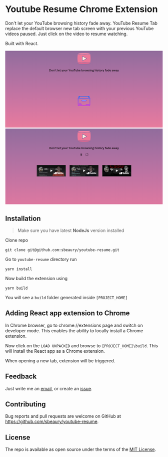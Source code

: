 # Youtube Resume Chrome Extension

Don't let your YouTube browsing history fade away. YouTube Resume Tab replace the default browser new tab screen with your previous YouTube videos paused. Just click on the video to resume watching.

Built with React.

![screenshot](./images/screenshot_1.png)
![screenshot](./images/screenshot_2.png)

## Installation

> Make sure you have latest **NodeJs** version installed

Clone repo

```
git clone git@github.com:sbeaury/youtube-resume.git
```

Go to `youtube-resume` directory run

```
yarn install
```

Now build the extension using

```
yarn build
```

You will see a `build` folder generated inside `[PROJECT_HOME]`

## Adding React app extension to Chrome

In Chrome browser, go to chrome://extensions page and switch on developer mode. This enables the ability to locally install a Chrome extension.

Now click on the `LOAD UNPACKED` and browse to `[PROJECT_HOME]\build`. This will install the React app as a Chrome extension.

When opening a new tab, extension will be triggered.

## Feedback

Just write me an [email](mailto:sbeaury@gmail.com), or create an [issue](issues).

## Contributing

Bug reports and pull requests are welcome on GitHub at https://github.com/sbeaury/youtube-resume.

## License

The repo is available as open source under the terms of the [MIT License](http://opensource.org/licenses/MIT).
